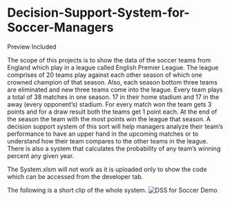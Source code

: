 # Decision-Support-System-for-Soccer-Managers
Preview Included

The scope of this projects is to show the data of the soccer teams from England which play in a league called English Premier League. The league comprises of 20 teams play against each other season of which one crowned champion of that season. Also, each season bottom three teams are eliminated and new three teams come into the league. Every team plays a total of 38 matches in one season. 17 in their home stadium and 17 in the away (every opponent’s) stadium. For every match won the team gets 3 points and for a draw result both the teams get 1 point each. At the end of the season the team with the most points win the league that season.
A decision support system of this sort will help managers analyze their team’s performance to have an upper hand in the upcoming matches or to understand how their team compares to the other teams in the league. There is also a system that calculates the probability of any team’s winning percent any given year. 

The System.xlsm will not work as it is uploaded only to show the code which can be accessed from the developer tab.

The following is a short clip of the whole system.
![DSS for Soccer Demo](DSS.gif)
